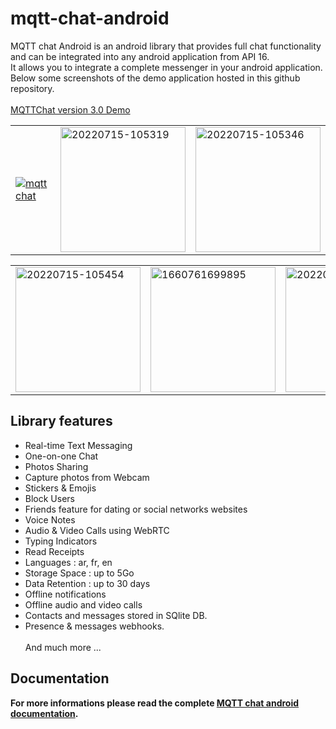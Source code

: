 # mqtt-chat-android
MQTT chat Android is an android library that provides full chat functionality and can be integrated into any android application from API 16.
<br>It allows you to integrate a complete messenger in your android application.
<br>Below some screenshots of the demo application hosted in this github repository.
<br><br>
[MQTTChat version 3.0 Demo](https://www.youtube.com/watch?v=7OmpWdefUEk "MQTT CHAT version 3.0")
<br>
<table><tr><td>
<a href="https://ibb.co/gzvncR2"><img src="https://i.ibb.co/dMNTWmm/device-2021-05-23-185700.png" alt="mqtt chat " border="0" ></a>
  </td><td>
 <a href="https://ibb.co/9ZMtFbh"><img src="https://i.ibb.co/qJZ5tNC/20220715-105319.jpg" width=200 alt="20220715-105319" border="0"></a>
  </td><td>
 <a href="https://ibb.co/TLWfVyT"><img src="https://i.ibb.co/wsck9tL/20220715-105346.jpg" alt="20220715-105346" width=200 border="0"></a>
  </td></tr>
  </table>
  <table><tr><td>
 <a href="https://ibb.co/SBKVSmX"><img src="https://i.ibb.co/dDQkZp0/20220715-105454.jpg" width=200 alt="20220715-105454" border="0"></a>
  </td><td>
<a href="https://ibb.co/Xxt99s1"><img src="https://i.ibb.co/b5XxxBT/1660761699895.jpg"  width=200 alt="1660761699895" border="0"></a>
  </td><td>
<a href="https://ibb.co/hgVJCFk"><img src="https://i.ibb.co/TwtxrMZ/20220330-231102.jpg" width=200 alt="20220330-231102" border="0"></a>
  </td>
  </tr>
  </table>
  
  

## Library features
- Real-time Text Messaging
- One-on-one Chat
- Photos Sharing
- Capture photos from Webcam
- Stickers & Emojis
- Block Users
- Friends feature for dating or social networks websites
- Voice Notes
- Audio & Video Calls using WebRTC
- Typing Indicators
- Read Receipts
- Languages : ar, fr, en
- Storage Space : up to 5Go
- Data Retention : up to 30 days
- Offline notifications
- Offline audio and video calls
- Contacts and messages stored in SQlite DB.
- Presence & messages webhooks.
<br><br>And much more ...

## Documentation
__For more informations please read the complete <a href="https://doc.mqtt-chat.com/mqttchat-android/integration">MQTT chat android documentation</a>.__

